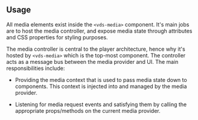 ## Usage

All media elements exist inside the `<vds-media>` component. It's main jobs are to host the
media controller, and expose media state through attributes and CSS properties for styling purposes.

The media controller is central to the player architecture, hence why it's hosted by `<vds-media>`
which is the top-most component. The controller acts as a message bus between the media provider
and UI. The main responsibilities include:

- Providing the media context that is used to pass media state down to components. This
  context is injected into and managed by the media provider.

- Listening for media request events and satisfying them by calling the appropriate props/methods on
  the current media provider.

<slot name="usage" />

